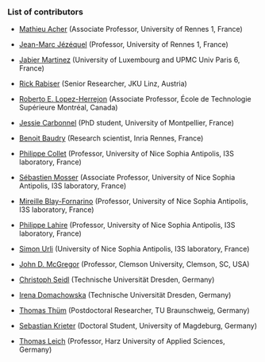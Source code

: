 ### List of contributors

* [Mathieu Acher](http://www.mathieuacher.com) (Associate Professor, University of Rennes 1, France)

* [Jean-Marc Jézéquel](https://people.irisa.fr/Jean-Marc.Jezequel/) (Professor, University of Rennes 1, France)

* [Jabier Martinez](http://sites.google.com/site/jabiermartinezwebsite) (University of Luxembourg and UPMC Univ Paris 6, France)

* [Rick Rabiser](http://mevss.jku.at/?page_id=57) (Senior Researcher, JKU Linz, Austria)

* [Roberto E. Lopez-Herrejon](https://www.etsmtl.ca/) (Associate Professor, École de Technologie Supérieure Montréal, Canada)

* [Jessie Carbonnel](https://www.lirmm.fr/users/utilisateurs-lirmm/jessie-carbonnel) (PhD student, University of Montpellier, France)

* [Benoit Baudry](http://people.rennes.inria.fr/Benoit.Baudry/) (Research scientist, Inria Rennes, France)

* [Philippe Collet](http://www.i3s.unice.fr/Philippe_Collet/) (Professor, University of Nice Sophia Antipolis, I3S laboratory, France)

* [Sébastien Mosser](http://www.i3s.unice.fr/~mosser/) (Associate Professor, University of Nice Sophia Antipolis, I3S laboratory, France)

* [Mireille Blay-Fornarino](http://mireilleblayfornarino.i3s.unice.fr/) (Professor, University of Nice Sophia Antipolis, I3S laboratory, France)

* [Philippe Lahire](http://www.i3s.unice.fr/~lahire/english/E-index.html) (Professor, University of Nice Sophia Antipolis, I3S laboratory, France)

* [Simon Urli](http://simonurli.fr/) (University of Nice Sophia Antipolis, I3S laboratory, France)

* [John D. McGregor](https://people.cs.clemson.edu/~johnmc/) (Professor, Clemson University, Clemson, SC, USA)

* [Christoph Seidl](https://www.tu-braunschweig.de/isf/team/seidl) (Technische Universität Dresden, Germany)

* [Irena Domachowska](https://tu-dresden.de/mn/psychologie/sozial/die-professur/beschaeftigte/irena-domachowska-msc) (Technische Universität Dresden, Germany)

* [Thomas Thüm](https://www.tu-braunschweig.de/isf/team/thuem) (Postdoctoral Researcher, TU Braunschweig, Germany)

* [Sebastian Krieter](http://wwwiti.cs.uni-magdeburg.de/~krieter/) (Doctoral Student, University of Magdeburg, Germany)

* [Thomas Leich](https://www.hs-harz.de/tleich/zur-person/) (Professor, Harz University of Applied Sciences, Germany)

